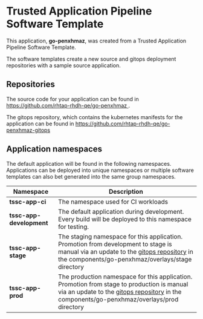 # Trusted Application Pipeline Software Template

This application, **go-penxhmaz**, was created from a Trusted Application Pipeline Software Template.

The software templates create a new source and gitops deployment repositories with a sample source application. 

## Repositories

The source code for your application can be found in [https://github.com/rhtap-rhdh-qe/go-penxhmaz ](https://github.com/rhtap-rhdh-qe/go-penxhmaz ).
 
The gitops repository, which contains the kubernetes manifests for the application can be found in 
[https://github.com/rhtap-rhdh-qe/go-penxhmaz-gitops ](https://github.com/rhtap-rhdh-qe/go-penxhmaz-gitops ) 

## Application namespaces 

The default application will be found in the following namespaces. Applications can be deployed into unique namespaces or multiple software templates can also bet generated into the same group namespaces.  

|  Namespace   |  Description   |  
| -------- | -------- |
| **tssc-app-ci** | The namespace used for CI workloads |
| **tssc-app-development** | The default application during development. Every build will be deployed to this namespace for testing. |
| **tssc-app-stage** | The staging namespace for this application. Promotion from development to stage is manual via an update to the [gitops repository](https://github.com/rhtap-rhdh-qe/go-penxhmaz-gitops ) in the components/go-penxhmaz/overlays/stage directory |
| **tssc-app-prod** | The production namespace for this application. Promotion from stage to production is manual via an update to the [gitops repository](https://github.com/rhtap-rhdh-qe/go-penxhmaz-gitops ) in the components/go-penxhmaz/overlays/prod directory |